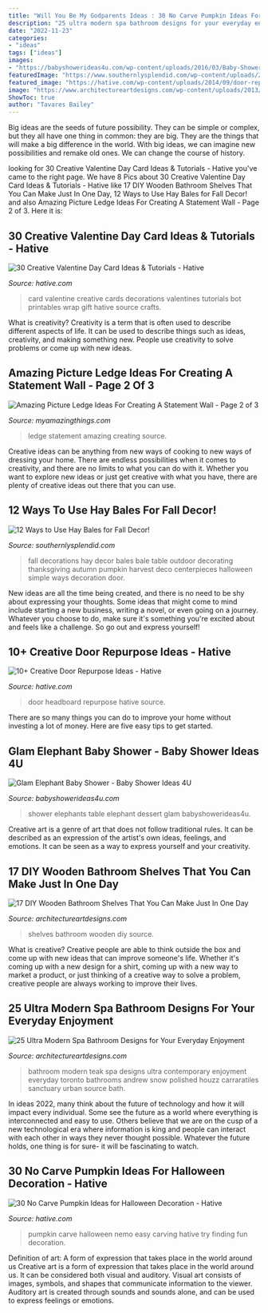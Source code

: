```yaml
---
title: "Will You Be My Godparents Ideas : 30 No Carve Pumpkin Ideas For Halloween Decoration"
description: "25 ultra modern spa bathroom designs for your everyday enjoyment"
date: "2022-11-23"
categories:
- "ideas"
tags: ["ideas"]
images:
- "https://babyshowerideas4u.com/wp-content/uploads/2016/03/Baby-Shower-Elephants-Dessert-Table-6.jpg"
featuredImage: "https://www.southernlysplendid.com/wp-content/uploads/2017/08/hay13.jpg"
featured_image: "https://hative.com/wp-content/uploads/2014/09/door-repurpose-ideas/2-vintage-headboard.jpg"
image: "https://www.architectureartdesigns.com/wp-content/uploads/2013/10/1334.jpg"
ShowToc: true
author: "Tavares Bailey"
---
```



Big ideas are the seeds of future possibility. They can be simple or complex, but they all have one thing in common: they are big. They are the things that will make a big difference in the world. With big ideas, we can imagine new possibilities and remake old ones. We can change the course of history.

	

		
looking for 30 Creative Valentine Day Card Ideas &amp; Tutorials - Hative you've came to the right page. We have 8 Pics about 30 Creative Valentine Day Card Ideas &amp; Tutorials - Hative like 17 DIY Wooden Bathroom Shelves That You Can Make Just In One Day, 12 Ways to Use Hay Bales for Fall Decor! and also Amazing Picture Ledge Ideas For Creating A Statement Wall - Page 2 of 3. Here it is:
		
    
## 30 Creative Valentine Day Card Ideas &amp; Tutorials - Hative

<img loading=lazy src="https://hative.com/wp-content/uploads/2014/10/valentine-card-ideas/18-valentine-card-ideas.jpg" onerror="this.onerror=null;this.src='https://tse3.mm.bing.net/th?id=OIP.q4TQcFCQEtA37eTCNez9GwHaLH&amp;pid=15.1';" alt="30 Creative Valentine Day Card Ideas &amp; Tutorials - Hative">

_Source: hative.com_

>card valentine creative cards decorations valentines tutorials bot printables wrap gift hative source crafts. 

	

What is creativity?
Creativity is a term that is often used to describe different aspects of life. It can be used to describe things such as ideas, creativity, and making something new. People use creativity to solve problems or come up with new ideas.

    
## Amazing Picture Ledge Ideas For Creating A Statement Wall - Page 2 Of 3

<img loading=lazy src="http://myamazingthings.com/wp-content/uploads/2017/11/picture-ledge-8.png" onerror="this.onerror=null;this.src='https://tse4.mm.bing.net/th?id=OIP.LyQ3S8lWwuxkbIGhGRiXLgHaLH&amp;pid=15.1';" alt="Amazing Picture Ledge Ideas For Creating A Statement Wall - Page 2 of 3">

_Source: myamazingthings.com_

>ledge statement amazing creating source. 

	

Creative ideas can be anything from new ways of cooking to new ways of dressing your home. There are endless possibilities when it comes to creativity, and there are no limits to what you can do with it. Whether you want to explore new ideas or just get creative with what you have, there are plenty of creative ideas out there that you can use.

    
## 12 Ways To Use Hay Bales For Fall Decor!

<img loading=lazy src="https://www.southernlysplendid.com/wp-content/uploads/2017/08/hay13.jpg" onerror="this.onerror=null;this.src='https://tse1.mm.bing.net/th?id=OIP.MIHJNY36PqUDPXbCYzF3HgAAAA&amp;pid=15.1';" alt="12 Ways to Use Hay Bales for Fall Decor!">

_Source: southernlysplendid.com_

>fall decorations hay decor bales bale table outdoor decorating thanksgiving autumn pumpkin harvest deco centerpieces halloween simple ways decoration door. 

	

New ideas are all the time being created, and there is no need to be shy about expressing your thoughts. Some ideas that might come to mind include starting a new business, writing a novel, or even going on a journey. Whatever you choose to do, make sure it's something you're excited about and feels like a challenge. So go out and express yourself!

    
## 10+ Creative Door Repurpose Ideas - Hative

<img loading=lazy src="https://hative.com/wp-content/uploads/2014/09/door-repurpose-ideas/2-vintage-headboard.jpg" onerror="this.onerror=null;this.src='https://tse2.mm.bing.net/th?id=OIP.h5YYLsm4N6vpA2SobDuAwQHaJ4&amp;pid=15.1';" alt="10+ Creative Door Repurpose Ideas - Hative">

_Source: hative.com_

>door headboard repurpose hative source. 

	

There are so many things you can do to improve your home without investing a lot of money. Here are five easy tips to get started.

    
## Glam Elephant Baby Shower - Baby Shower Ideas 4U

<img loading=lazy src="https://babyshowerideas4u.com/wp-content/uploads/2016/03/Baby-Shower-Elephants-Dessert-Table-6.jpg" onerror="this.onerror=null;this.src='https://tse1.mm.bing.net/th?id=OIP.5kRlIcWp_97FAYFXLuKq2QHaJ4&amp;pid=15.1';" alt="Glam Elephant Baby Shower - Baby Shower Ideas 4U">

_Source: babyshowerideas4u.com_

>shower elephants table elephant dessert glam babyshowerideas4u. 

	

Creative art is a genre of art that does not follow traditional rules. It can be described as an expression of the artist's own ideas, feelings, and emotions. It can be seen as a way to express yourself and your creativity.

    
## 17 DIY Wooden Bathroom Shelves That You Can Make Just In One Day

<img loading=lazy src="https://www.architectureartdesigns.com/wp-content/uploads/2016/09/8-15.jpg" onerror="this.onerror=null;this.src='https://tse4.mm.bing.net/th?id=OIP.pJaW7kCNKruAcAoc-XfNkQHaLH&amp;pid=15.1';" alt="17 DIY Wooden Bathroom Shelves That You Can Make Just In One Day">

_Source: architectureartdesigns.com_

>shelves bathroom wooden diy source. 

	

What is creative?
Creative people are able to think outside the box and come up with new ideas that can improve someone's life. Whether it's coming up with a new design for a shirt, coming up with a new way to market a product, or just thinking of a creative way to solve a problem, creative people are always working to improve their lives.

    
## 25 Ultra Modern Spa Bathroom Designs For Your Everyday Enjoyment

<img loading=lazy src="https://www.architectureartdesigns.com/wp-content/uploads/2013/10/1334.jpg" onerror="this.onerror=null;this.src='https://tse4.mm.bing.net/th?id=OIP.orEiKDutTeMi9ccaPuaR5AHaLE&amp;pid=15.1';" alt="25 Ultra Modern Spa Bathroom Designs for Your Everyday Enjoyment">

_Source: architectureartdesigns.com_

>bathroom modern teak spa designs ultra contemporary enjoyment everyday toronto bathrooms andrew snow polished houzz carraratiles sanctuary urban source bath. 

	

In ideas 2022, many think about the future of technology and how it will impact every individual. Some see the future as a world where everything is interconnected and easy to use. Others believe that we are on the cusp of a new technological era where information is king and people can interact with each other in ways they never thought possible. Whatever the future holds, one thing is for sure- it will be fascinating to watch.

    
## 30 No Carve Pumpkin Ideas For Halloween Decoration - Hative

<img loading=lazy src="https://hative.com/wp-content/uploads/2014/10/no-carve-pumpkin-ideas/17-nemo-pumpkin.jpg" onerror="this.onerror=null;this.src='https://tse2.mm.bing.net/th?id=OIP.q4WWGGw0FN93hfCrxsT_nAHaLG&amp;pid=15.1';" alt="30 No Carve Pumpkin Ideas for Halloween Decoration - Hative">

_Source: hative.com_

>pumpkin carve halloween nemo easy carving hative try finding fun decoration. 

	

Definition of art: A form of expression that takes place in the world around us
Creative art is a form of expression that takes place in the world around us. It can be considered both visual and auditory. Visual art consists of images, symbols, and shapes that communicate information to the viewer. Auditory art is created through sounds and sounds alone, and can be used to express feelings or emotions.

